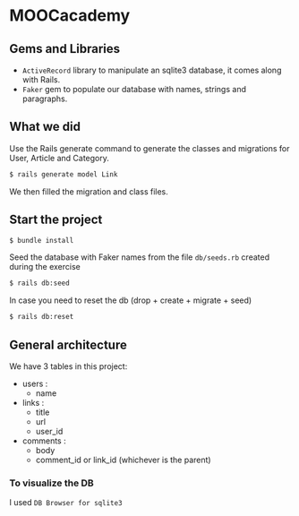# MOOCacademy


## Gems and Libraries
- `ActiveRecord` library to manipulate an sqlite3 database, it comes along with Rails.
- `Faker` gem to populate our database with names, strings and paragraphs.

## What we did
Use the Rails generate command to generate the classes and migrations for User, Article and Category.
```sh
$ rails generate model Link
```
We then filled the migration and class files.

## Start the project
```sh
$ bundle install
```

Seed the database with Faker names from the file `db/seeds.rb` created during  the exercise
```sh
$ rails db:seed
```

In case you need to reset the db (drop + create + migrate + seed)
```sh
$ rails db:reset
```

## General architecture
We have 3 tables in this project:
- users :
  - name
- links :
  - title
  - url
  - user_id
- comments :
  - body
  - comment_id or link_id (whichever is the parent)

### To visualize the DB
I used `DB Browser for sqlite3`
